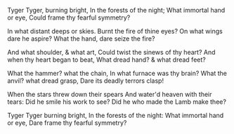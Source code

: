 Tyger Tyger, burning bright, 
In the forests of the night; 
What immortal hand or eye, 
Could frame thy fearful symmetry? 

In what distant deeps or skies. 
Burnt the fire of thine eyes? 
On what wings dare he aspire? 
What the hand, dare seize the fire? 

And what shoulder, & what art, 
Could twist the sinews of thy heart? 
And when thy heart began to beat, 
What dread hand? & what dread feet? 

What the hammer? what the chain, 
In what furnace was thy brain? 
What the anvil? what dread grasp, 
Dare its deadly terrors clasp! 

When the stars threw down their spears 
And water'd heaven with their tears: 
Did he smile his work to see? 
Did he who made the Lamb make thee? 

Tyger Tyger burning bright, 
In the forests of the night: 
What immortal hand or eye, 
Dare frame thy fearful symmetry?